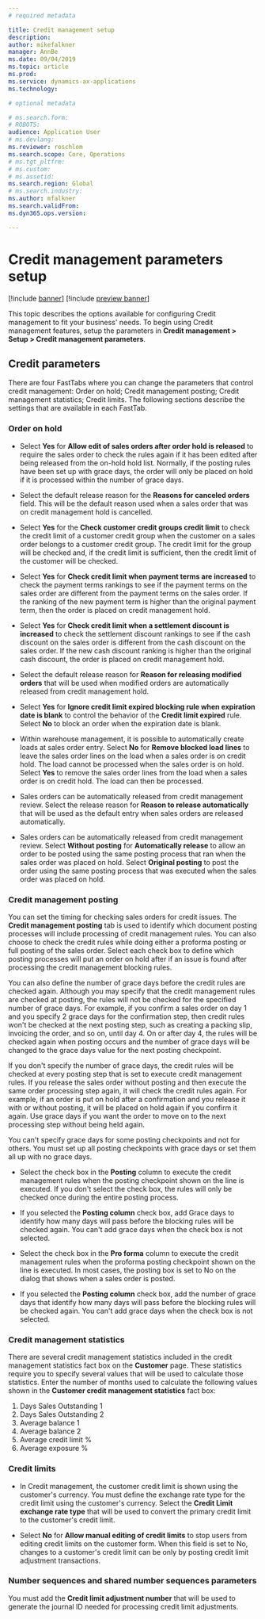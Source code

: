 ```yaml
---
# required metadata

title: Credit management setup
description: 
author: mikefalkner
manager: AnnBe
ms.date: 09/04/2019
ms.topic: article
ms.prod: 
ms.service: dynamics-ax-applications
ms.technology: 

# optional metadata

# ms.search.form:  
# ROBOTS: 
audience: Application User
# ms.devlang: 
ms.reviewer: roschlom
ms.search.scope: Core, Operations
# ms.tgt_pltfrm: 
# ms.custom: 
# ms.assetid: 
ms.search.region: Global
# ms.search.industry: 
ms.author: mfalkner
ms.search.validFrom: 
ms.dyn365.ops.version: 

---
```


# Credit management parameters setup
[!include [banner](../includes/banner.md)]
[!include [preview banner](../includes/preview-banner.md)]

This topic describes the options available for configuring Credit management to fit your business' needs. To begin using Credit management features, setup the parameters in **Credit management > Setup > Credit management parameters**.

## Credit parameters

There are four FastTabs where you can change the parameters that control credit management: Order on hold; Credit management posting; Credit management statistics; Credit limits. The following sections describe the settings that are available in each FastTab. 

### Order on hold

-	Select **Yes** for **Allow edit of sales orders after order hold is released** to require the sales order to check the rules again if it has been edited after being released from the on-hold hold list. Normally, if the posting rules have been set up with grace days, the order will only be placed on hold if it is processed within the number of grace days.

-	Select the default release reason for the **Reasons for canceled orders** field. This will be the default reason used when a sales order that was on credit management hold is cancelled.

-	Select **Yes** for the **Check customer credit groups credit limit** to check the credit limit of a customer credit group when the customer on a sales order belongs to a customer credit group. The credit limit for the group will be checked and, if the credit limit is sufficient, then the credit limit of the customer will be checked.

-	Select **Yes** for **Check credit limit when payment terms are increased** to check the payment terms rankings to see if the payment terms on the sales order are different from the payment terms on the sales order. If the ranking of the new payment term is higher than the original payment term, then the order is placed on credit management hold.

-	Select **Yes** for **Check credit limit when a settlement discount is increased** to check the settlement discount rankings to see if the cash discount on the sales order is different from the cash discount on the sales order. If the new cash discount ranking is higher than the original cash discount, the order is placed on credit management hold.

-	Select the default release reason for **Reason for releasing modified orders** that will be used when modified orders are automatically released from credit management hold.

-	Select **Yes** for **Ignore credit limit expired blocking rule when expiration date is blank** to control the behavior of the **Credit limit expired** rule. Select **No** to block an order when the expiration date is blank.

-	Within warehouse management, it is possible to automatically create loads at sales order entry. Select **No** for **Remove blocked load lines** to leave the sales order lines on the load when a sales order is on credit hold. The load cannot be processed when the sales order is on hold. Select **Yes** to remove the sales order lines from the load when a sales order is on credit hold. The load can then be processed.

-	Sales orders can be automatically released from credit management review. Select the release reason for **Reason to release automatically** that will be used as the default entry when sales orders are released automatically.

-	Sales orders can be automatically released from credit management review. Select **Without posting** for **Automatically release** to allow an order to be posted using the same posting process that ran when the sales order was placed on hold. Select **Original posting** to post the order using the same posting process that was executed when the sales order was placed on hold.

### Credit management posting

You can set the timing for checking sales orders for credit issues. The **Credit management posting** tab is used to identify which document posting processes will include processing of credit management rules. You can also choose to check the credit rules while doing either a proforma posting or full posting of the sales order. Select each check box to define which posting processes will put an order on hold after if an issue is found after processing the credit management blocking rules.

You can also define the number of grace days before the credit rules are checked again. Although you may specify that the credit management rules are checked at posting, the rules will not be checked for the specified number of grace days. For example, if you confirm a sales order on day 1 and you specify 2 grace days for the confirmation step, then credit rules won't be checked at the next posting step, such as creating a packing slip, invoicing the order, and so on, until day 4. On or after day 4, the rules will be checked again when posting occurs and the number of grace days will be changed to the grace days value for the next posting checkpoint.

If you don't specify the number of grace days, the credit rules will be checked at every posting step that is set to execute credit management rules. If you release the sales order without posting and then execute the same order processing step again, it will check the credit rules again. For example, if an order is put on hold after a confirmation and you release it with or without posting, it will be placed on hold again if you confirm it again. Use grace days if you want the order to move on to the next processing step without being held again.

You can't specify grace days for some posting checkpoints and not for others. You must set up all posting checkpoints with grace days or set them all up with no grace days.

-	Select the check box in the **Posting** column to execute the credit management rules when the posting checkpoint shown on the line is executed. If you don't select the check box, the rules will only be checked once during the entire posting process.

-	If you selected the **Posting column** check box, add Grace days to identify how many days will pass before the blocking rules will be checked again. You can't add grace days when the check box is not selected.

-	Select the check box in the **Pro forma** column to execute the credit management rules when the proforma posting checkpoint shown on the line is executed. In most cases, the posting box is set to No on the dialog that shows when a sales order is posted.

-	If you selected the **Posting column** check box, add the number of grace days that identify how many days will pass before the blocking rules will be checked again. You can't add grace days when the check box is not selected.

### Credit management statistics

There are several credit management statistics included in the credit management statistics fact box on the **Customer** page. These statistics require you to specify several values that will be used to calculate those statistics. Enter the number of months used to calculate the following values shown in the **Customer credit management statistics** fact box:

1.	Days Sales Outstanding 1
2.	Days Sales Outstanding 2
3.	Average balance 1
4.	Average balance 2
5.	Average credit limit %
6.	Average exposure %

### Credit limits

-	In Credit management, the customer credit limit is shown using the customer's currency. You must define the exchange rate type for the credit limit using the customer's currency. Select the **Credit Limit exchange rate type** that will be used to convert the primary credit limit to the customer's credit limit.

-	Select **No** for **Allow manual editing of credit limits** to stop users from editing credit limits on the customer form. When this field is set to No, changes to a customer's credit limit can be only by posting credit limit adjustment transactions.

### Number sequences and shared number sequences parameters

You must add the **Credit limit adjustment number** that will be used to generate the journal ID needed for processing credit limit adjustments.
